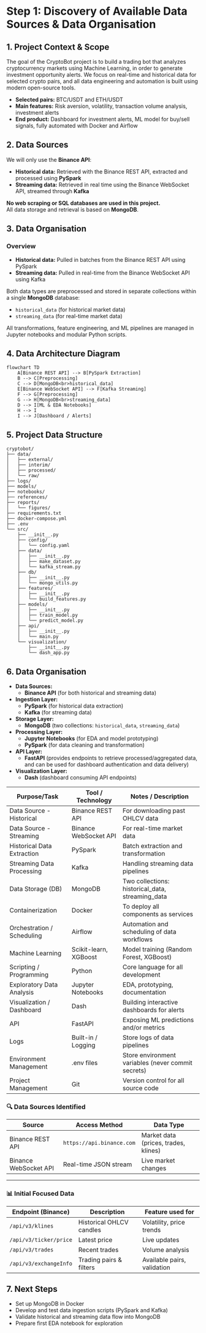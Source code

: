 # Step 1: Discovery of Available Data Sources & Data Organisation

## 1. Project Context & Scope

The goal of the CryptoBot project is to build a trading bot that analyzes cryptocurrency markets using Machine Learning, in order to generate investment opportunity alerts. We focus on real-time and historical data for selected crypto pairs, and all data engineering and automation is built using modern open-source tools.

- **Selected pairs:** BTC/USDT and ETH/USDT
- **Main features:** Risk aversion, volatility, transaction volume analysis, investment alerts
- **End product:** Dashboard for investment alerts, ML model for buy/sell signals, fully automated with Docker and Airflow

## 2. Data Sources

We will only use the **Binance API**:

- **Historical data:** Retrieved with the Binance REST API, extracted and processed using **PySpark**
- **Streaming data:** Retrieved in real time using the Binance WebSocket API, streamed through **Kafka**

**No web scraping or SQL databases are used in this project.**  
All data storage and retrieval is based on **MongoDB**.

## 3. Data Organisation

### Overview

- **Historical data:** Pulled in batches from the Binance REST API using PySpark
- **Streaming data:** Pulled in real-time from the Binance WebSocket API using Kafka

Both data types are preprocessed and stored in separate collections within a single **MongoDB** database:

- `historical_data` (for historical market data)
- `streaming_data` (for real-time market data)

All transformations, feature engineering, and ML pipelines are managed in Jupyter notebooks and modular Python scripts.

## 4. Data Architecture Diagram

```mermaid
flowchart TD
    A[Binance REST API] --> B[PySpark Extraction]
    B --> C[Preprocessing]
    C --> D[MongoDB<br>historical_data]
    E[Binance WebSocket API] --> F[Kafka Streaming]
    F --> G[Preprocessing]
    G --> H[MongoDB<br>streaming_data]
    D --> I[ML & EDA Notebooks]
    H --> I
    I --> J[Dashboard / Alerts]
```


## 5. Project Data Structure

```
cryptobot/
├── data/
│   ├── external/
│   ├── interim/
│   ├── processed/
│   └── raw/
├── logs/
├── models/
├── notebooks/
├── references/
├── reports/
│   └── figures/
├── requirements.txt
├── docker-compose.yml
├── .env
└── src/
    ├── __init__.py
    ├── config/
    │   └── config.yaml
    ├── data/
    │   ├── __init__.py
    │   ├── make_dataset.py
    │   └── kafka_stream.py
    ├── db/
    │   ├── __init__.py
    │   └── mongo_utils.py
    ├── features/
    │   ├── __init__.py
    │   └── build_features.py
    ├── models/
    │   ├── __init__.py
    │   ├── train_model.py
    │   └── predict_model.py
    ├── api/
    │   ├── __init__.py
    │   └── main.py
    └── visualization/
        ├── __init__.py
        └── dash_app.py
```

## 6. Data Organisation

- **Data Sources:**
    - **Binance API** (for both historical and streaming data)
- **Ingestion Layer:**
    - **PySpark** (for historical data extraction)
    - **Kafka** (for streaming data)
- **Storage Layer:**
    - **MongoDB** (two collections: `historical_data`, `streaming_data`)
- **Processing Layer:** 
    - **Jupyter Notebooks** (for EDA and model prototyping)
    - **PySpark** (for data cleaning and transformation)
- **API Layer:**
    - **FastAPI** (provides endpoints to retrieve processed/aggregated data, and can be used for dashboard authentication and data delivery)
- **Visualization Layer:** 
    - **Dash** (dashboard consuming API endpoints)

| **Purpose/Task**           | **Tool / Technology** | **Notes / Description**                            |
| -------------------------- | --------------------- | -------------------------------------------------- |
| Data Source - Historical   | Binance REST API      | For downloading past OHLCV data                    |
| Data Source - Streaming    | Binance WebSocket API | For real-time market data                          |
| Historical Data Extraction | PySpark               | Batch extraction and transformation                |
| Streaming Data Processing  | Kafka                 | Handling streaming data pipelines                  |
| Data Storage (DB)          | MongoDB               | Two collections: historical_data, streaming_data   |
| Containerization           | Docker                | To deploy all components as services               |
| Orchestration / Scheduling | Airflow               | Automation and scheduling of data workflows        |
| Machine Learning           | Scikit-learn, XGBoost | Model training (Random Forest, XGBoost)            |
| Scripting / Programming    | Python                | Core language for all development                  |
| Exploratory Data Analysis  | Jupyter Notebooks     | EDA, prototyping, documentation                    |
| Visualization / Dashboard  | Dash                  | Building interactive dashboards for alerts         |
| API                        | FastAPI               | Exposing ML predictions and/or metrics             |
| Logs                       | Built-in / Logging    | Store logs of data pipelines                       |
| Environment Management     | .env files            | Store environment variables (never commit secrets) |
| Project Management         | Git                   | Version control for all source code                |

### 🔍 Data Sources Identified

| Source                | Access Method             | Data Type                            |
| --------------------- | ------------------------- | ------------------------------------ |
| Binance REST API      | `https://api.binance.com` | Market data (prices, trades, klines) |
| Binance WebSocket API | Real-time JSON stream     | Live market changes                  |

---

### 📊 Initial Focused Data

|Endpoint (Binance)|Description|Feature used for|
|---|---|---|
|`/api/v3/klines`|Historical OHLCV candles|Volatility, price trends|
|`/api/v3/ticker/price`|Latest price|Live updates|
|`/api/v3/trades`|Recent trades|Volume analysis|
|`/api/v3/exchangeInfo`|Trading pairs & filters|Available pairs, validation|


## 7. Next Steps

- Set up MongoDB in Docker
- Develop and test data ingestion scripts (PySpark and Kafka)
- Validate historical and streaming data flow into MongoDB
- Prepare first EDA notebook for exploration
